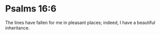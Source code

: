 # Psalms 16:6

The lines have fallen for me in pleasant places; indeed, I have a beautiful inheritance.

